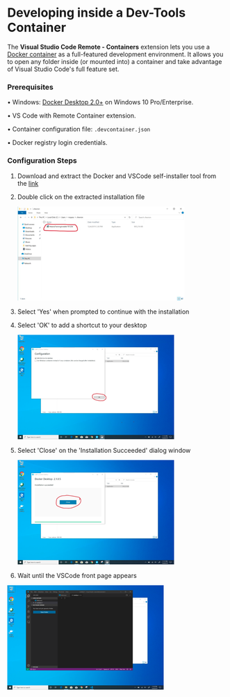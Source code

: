 # Developing inside a Dev-Tools Container

The **Visual Studio Code Remote - Containers** extension lets you use a [Docker container](https://www.docker.com/) as a full-featured development environment. It allows you to open any folder inside \(or mounted into\) a container and take advantage of Visual Studio Code's full feature set. 

### Prerequisites 

• Windows: [Docker Desktop 2.0+](https://www.docker.com/products/docker-desktop) on Windows 10 Pro/Enterprise. 

• VS Code with Remote Container extension. 

• Container configuration file: `.devcontainer.json` 

• Docker registry login credentials. 

### Configuration Steps

1. Download and extract the Docker and VSCode self-installer tool from the [link](https://maanasw.s3.amazonaws.com/MaanaTrainingInstaller191204.zip)
2. Double click on the extracted installation file

   ![](../../.gitbook/assets/image%20%28152%29.png)

3. Select 'Yes' when prompted to continue with the installation
4. Select 'OK' to add a shortcut to your desktop

   ![](../../.gitbook/assets/image%20%28137%29.png)

5. Select 'Close' on the 'Installation Succeeded' dialog window

   ![](../../.gitbook/assets/image%20%2834%29.png)

6. Wait until the VSCode front page appears 

![](../../.gitbook/assets/image%20%2815%29.png)







